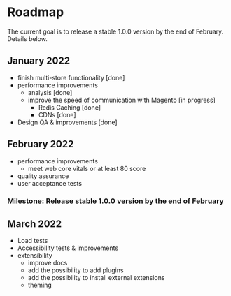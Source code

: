 # Roadmap

The current goal is to release a stable 1.0.0 version by the end of February. Details below.

## January 2022

- finish multi-store functionality [done]
- performance improvements
  - analysis [done]
  - improve the speed of communication with Magento [in progress]
    - Redis Caching [done]
    - CDNs [done]
- Design QA & improvements [done]

## February 2022

- performance improvements
  - meet web core vitals or at least 80 score
- quality assurance
- user acceptance tests

### Milestone: Release stable 1.0.0 version by the end of February

## March 2022

- Load tests
- Accessibility tests & improvements
- extensibility
  - improve docs
  - add the possibility to add plugins
  - add the possibility to install external extensions
  - theming
